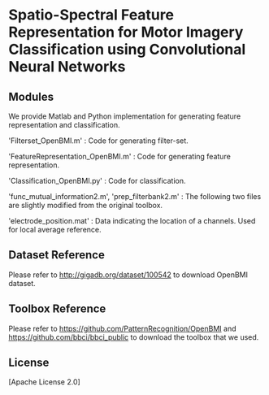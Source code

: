 # Spatio-Spectral Feature Representation for Motor Imagery Classification using Convolutional Neural Networks

## Modules
 We provide Matlab and Python implementation for generating feature representation and classification.

'Filterset_OpenBMI.m' : Code for generating filter-set. 

'FeatureRepresentation_OpenBMI.m' : Code for generating feature representation.

'Classification_OpenBMI.py' : Code for classification.

'func_mutual_information2.m', 'prep_filterbank2.m' : The following two files are slightly modified from the original toolbox.

'electrode_position.mat' : Data indicating the location of a channels. Used for local average reference.


## Dataset Reference
Please refer to http://gigadb.org/dataset/100542 to download OpenBMI dataset.


## Toolbox Reference
Please refer to https://github.com/PatternRecognition/OpenBMI and https://github.com/bbci/bbci_public to download the toolbox that we used.


## License
[Apache License 2.0]

